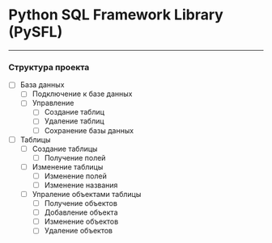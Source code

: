 # Python SQL Framework Library (PySFL)

___
### Структура проекта
- [ ] База данных
    - [ ] Подключение к базе данных
    - [ ] Управление
        - [ ] Создание таблиц
        - [ ] Удаление таблиц
        - [ ] Сохранение базы данных
- [ ] Таблицы
    - [ ] Создание таблицы
        - [ ] Получение полей
    - [ ] Изменение таблицы
        - [ ] Изменение полей
        - [ ] Изменение названия
    - [ ] Упраление объектами таблицы
        - [ ] Получение объектов
        - [ ] Добавление объекта
        - [ ] Изменение объектов
        - [ ] Удаление объектов
